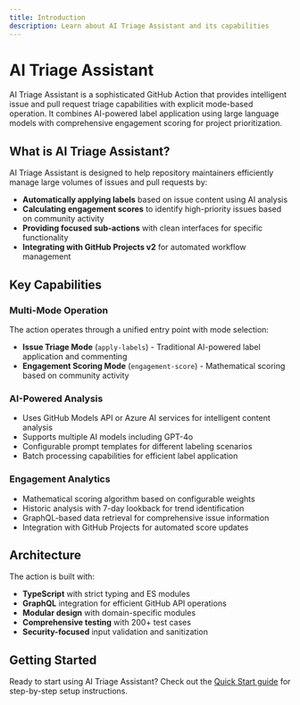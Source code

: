 ```yaml
---
title: Introduction
description: Learn about AI Triage Assistant and its capabilities
---
```


# AI Triage Assistant

AI Triage Assistant is a sophisticated GitHub Action that provides intelligent issue and pull request triage capabilities with explicit mode-based operation. It combines AI-powered label application using large language models with comprehensive engagement scoring for project prioritization.

## What is AI Triage Assistant?

AI Triage Assistant is designed to help repository maintainers efficiently manage large volumes of issues and pull requests by:

- **Automatically applying labels** based on issue content using AI analysis
- **Calculating engagement scores** to identify high-priority issues based on community activity
- **Providing focused sub-actions** with clean interfaces for specific functionality
- **Integrating with GitHub Projects v2** for automated workflow management

## Key Capabilities

### Multi-Mode Operation

The action operates through a unified entry point with mode selection:

- **Issue Triage Mode** (`apply-labels`) - Traditional AI-powered label application and commenting
- **Engagement Scoring Mode** (`engagement-score`) - Mathematical scoring based on community activity

### AI-Powered Analysis

- Uses GitHub Models API or Azure AI services for intelligent content analysis
- Supports multiple AI models including GPT-4o
- Configurable prompt templates for different labeling scenarios
- Batch processing capabilities for efficient label application

### Engagement Analytics

- Mathematical scoring algorithm based on configurable weights
- Historic analysis with 7-day lookback for trend identification
- GraphQL-based data retrieval for comprehensive issue information
- Integration with GitHub Projects for automated score updates

## Architecture

The action is built with:

- **TypeScript** with strict typing and ES modules
- **GraphQL** integration for efficient GitHub API operations
- **Modular design** with domain-specific modules
- **Comprehensive testing** with 200+ test cases
- **Security-focused** input validation and sanitization

## Getting Started

Ready to start using AI Triage Assistant? Check out the [Quick Start guide](../quick-start/) for step-by-step setup instructions.